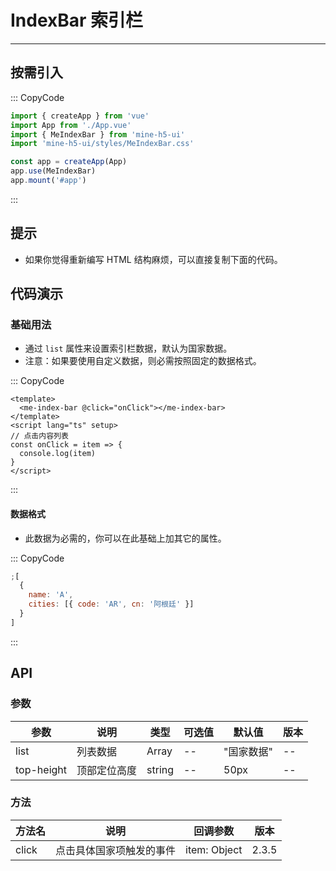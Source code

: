 # IndexBar 索引栏

---

## 按需引入

::: CopyCode

```js
import { createApp } from 'vue'
import App from './App.vue'
import { MeIndexBar } from 'mine-h5-ui'
import 'mine-h5-ui/styles/MeIndexBar.css'

const app = createApp(App)
app.use(MeIndexBar)
app.mount('#app')
```

:::

## 提示

- 如果你觉得重新编写 HTML 结构麻烦，可以直接复制下面的代码。

## 代码演示

### 基础用法

- 通过 `list` 属性来设置索引栏数据，默认为国家数据。
- 注意：如果要使用自定义数据，则必需按照固定的数据格式。

::: CopyCode

```vue
<template>
  <me-index-bar @click="onClick"></me-index-bar>
</template>
<script lang="ts" setup>
// 点击内容列表
const onClick = item => {
  console.log(item)
}
</script>
```

:::

#### 数据格式

- 此数据为必需的，你可以在此基础上加其它的属性。

::: CopyCode

```js
;[
  {
    name: 'A',
    cities: [{ code: 'AR', cn: '阿根廷' }]
  }
]
```

:::

## API

### 参数

| 参数       | 说明         | 类型   | 可选值 | 默认值     | 版本 |
| ---------- | ------------ | ------ | ------ | ---------- | ---- |
| list       | 列表数据     | Array  | --     | "国家数据" | --   |
| top-height | 顶部定位高度 | string | --     | 50px       | --   |

### 方法

| 方法名 | 说明                     | 回调参数     | 版本  |
| ------ | ------------------------ | ------------ | ----- |
| click  | 点击具体国家项触发的事件 | item: Object | 2.3.5 |
